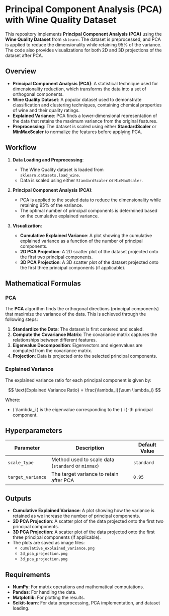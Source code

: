 # Principal Component Analysis (PCA) with Wine Quality Dataset

This repository implements **Principal Component Analysis (PCA)** using the **Wine Quality Dataset** from `sklearn`. The dataset is preprocessed, and PCA is applied to reduce the dimensionality while retaining 95% of the variance. The code also provides visualizations for both 2D and 3D projections of the dataset after PCA.

## Overview

- **Principal Component Analysis (PCA)**: A statistical technique used for dimensionality reduction, which transforms the data into a set of orthogonal components.
- **Wine Quality Dataset**: A popular dataset used to demonstrate classification and clustering techniques, containing chemical properties of wine and their quality ratings.
- **Explained Variance**: PCA finds a lower-dimensional representation of the data that retains the maximum variance from the original features.
- **Preprocessing**: The dataset is scaled using either **StandardScaler** or **MinMaxScaler** to normalize the features before applying PCA.

## Workflow

1. **Data Loading and Preprocessing**:
   - The Wine Quality dataset is loaded from `sklearn.datasets.load_wine`.
   - Data is scaled using either `StandardScaler` or `MinMaxScaler`.

2. **Principal Component Analysis (PCA)**:
   - PCA is applied to the scaled data to reduce the dimensionality while retaining 95% of the variance.
   - The optimal number of principal components is determined based on the cumulative explained variance.

3. **Visualization**:
   - **Cumulative Explained Variance**: A plot showing the cumulative explained variance as a function of the number of principal components.
   - **2D PCA Projection**: A 2D scatter plot of the dataset projected onto the first two principal components.
   - **3D PCA Projection**: A 3D scatter plot of the dataset projected onto the first three principal components (if applicable).

## Mathematical Formulas

### PCA

The **PCA** algorithm finds the orthogonal directions (principal components) that maximize the variance of the data. This is achieved through the following steps:

1. **Standardize the Data**: The dataset is first centered and scaled.
2. **Compute the Covariance Matrix**: The covariance matrix captures the relationships between different features.
3. **Eigenvalue Decomposition**: Eigenvectors and eigenvalues are computed from the covariance matrix.
4. **Projection**: Data is projected onto the selected principal components.

### Explained Variance

The explained variance ratio for each principal component is given by:

$$
\text{Explained Variance Ratio} = \frac{\lambda_i}{\sum \lambda_i}
$$

Where:
- \( \lambda_i \) is the eigenvalue corresponding to the \( i \)-th principal component.

## Hyperparameters

| Parameter           | Description                                | Default Value |
|---------------------|--------------------------------------------|---------------|
| `scale_type`        | Method used to scale data (`standard` or `minmax`) | `standard`    |
| `target_variance`   | The target variance to retain after PCA    | `0.95`        |

## Outputs

- **Cumulative Explained Variance**: A plot showing how the variance is retained as we increase the number of principal components.
- **2D PCA Projection**: A scatter plot of the data projected onto the first two principal components.
- **3D PCA Projection**: A scatter plot of the data projected onto the first three principal components (if applicable).
- The plots are saved as image files:
  - `cumulative_explained_variance.png`
  - `2d_pca_projection.png`
  - `3d_pca_projection.png`

## Requirements

- **NumPy**: For matrix operations and mathematical computations.
- **Pandas**: For handling the data.
- **Matplotlib**: For plotting the results.
- **Scikit-learn**: For data preprocessing, PCA implementation, and dataset loading.
